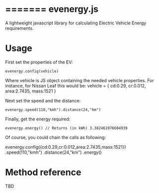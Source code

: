 =======
evenergy.js
===========

A lightweight javascript library for calculating Electric Vehicle Energy requirements.

# Usage

First set the properties of the EV:

    evenergy.config(vehicle)

Where vehicle is JS object containing the needed vehicle properties. For instance, for Nissan Leaf this would be:
    vehicle = {
      cd:0.29,
      cr:0.012,
      area:2.7435,
      mass:1521
    }

Next set the speed and the distance:

    evenergy.speed(110,"kmh").distance(24,"km")

Finally, get the energy required:

    evenergy.energy() // Returns (in kWh) 3.382461976604939


Of course, you could chain the calls as following:

   evenergy.config({cd:0.29,cr:0.012,area:2.7435,mass:1521})
     .speed(110,"kmh")
     .distance(24,"km")
     .energy()

# Method reference 

TBD